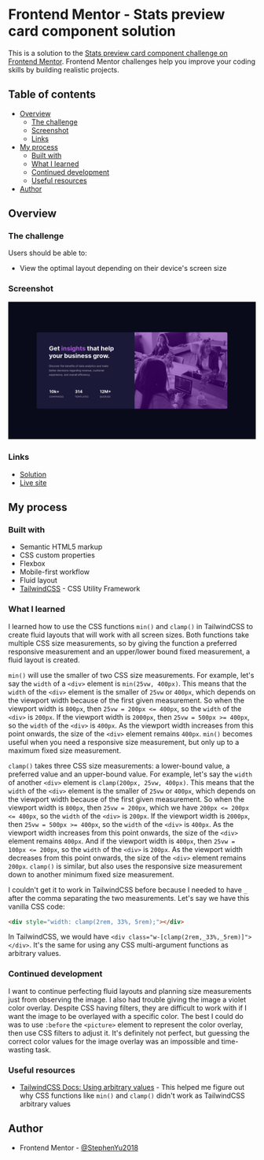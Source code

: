 # Frontend Mentor - Stats preview card component solution

This is a solution to the [Stats preview card component challenge on Frontend Mentor](https://www.frontendmentor.io/challenges/stats-preview-card-component-8JqbgoU62). Frontend Mentor challenges help you improve your coding skills by building realistic projects. 

## Table of contents

- [Overview](#overview)
  - [The challenge](#the-challenge)
  - [Screenshot](#screenshot)
  - [Links](#links)
- [My process](#my-process)
  - [Built with](#built-with)
  - [What I learned](#what-i-learned)
  - [Continued development](#continued-development)
  - [Useful resources](#useful-resources)
- [Author](#author)

## Overview

### The challenge

Users should be able to:

- View the optimal layout depending on their device's screen size

### Screenshot

![](./screenshot.png)

### Links

- [Solution](https://www.frontendmentor.io/solutions/stats-preview-card-component-fluid-layout-with-tailwindcss-4UEGIgCYnW/)
- [Live site](https://www.stephenyu2018.github.io/stats-preview-card-component-main/)

## My process

### Built with

- Semantic HTML5 markup
- CSS custom properties
- Flexbox
- Mobile-first workflow
- Fluid layout
- [TailwindCSS](https://www.tailwindcss.com/) - CSS Utility Framework

### What I learned

I learned how to use the CSS functions `min()` and `clamp()` in TailwindCSS to create fluid layouts that will work with all screen sizes. Both functions take multiple CSS size measurements, so by giving the function a preferred responsive measurement and an upper/lower bound fixed measurement, a fluid layout is created.

`min()` will use the smaller of two CSS size measurements. For example, let's say the `width` of a `<div>` element is `min(25vw, 400px)`. This means that the `width` of the `<div>` element is the smaller of `25vw` or `400px`, which depends on the viewport width because of the first given measurement. So when the viewport width is `800px`, then `25vw = 200px <= 400px`, so the `width` of the `<div>` is `200px`. If the viewport width is `2000px`, then `25vw = 500px >= 400px`, so the `width` of the `<div>` is `400px`. As the viewport width increases from this point onwards, the size of the `<div>` element remains `400px`. `min()` becomes useful when you need a responsive size measurement, but only up to a maximum fixed size measurement.

`clamp()` takes three CSS size measurements: a lower-bound value, a preferred value and an upper-bound value. For example, let's say the `width` of another `<div>` element is `clamp(200px, 25vw, 400px)`. This means that the `width` of the `<div>` element is the smaller of `25vw` or `400px`, which depends on the viewport width because of the first given measurement. So when the viewport width is `800px`, then `25vw = 200px`, which we have `200px <= 200px <= 400px`, so the `width` of the `<div>` is `200px`. If the viewport width is `2000px`, then `25vw = 500px >= 400px`, so the `width` of the `<div>` is `400px`. As the viewport width increases from this point onwards, the size of the `<div>` element remains `400px`. And if the viewport width is `400px`, then `25vw = 100px <= 200px`, so the `width` of the `<div>` is `200px`. As the viewport width decreases from this point onwards, the size of the `<div>` element remains `200px`. `clamp()` is similar, but also uses the responsive size measurement down to another minimum fixed size measurement.

I couldn't get it to work in TailwindCSS before because I needed to have `_` after the comma separating the two measurements. Let's say we have this vanilla CSS code:

```html
<div style="width: clamp(2rem, 33%, 5rem);"></div>
```

In TailwindCSS, we would have `<div class="w-[clamp(2rem,_33%,_5rem)]"></div>`. It's the same for using any CSS multi-argument functions as arbitrary values.

### Continued development

I want to continue perfecting fluid layouts and planning size measurements just from observing the image. I also had trouble giving the image a violet color overlay. Despite CSS having filters, they are difficult to work with if I want the image to be overlayed with a specific color. The best I could do was to use `:before` the `<picture>` element to represent the color overlay, then use CSS filters to adjust it. It's definitely not perfect, but guessing the correct color values for the image overlay was an impossible and time-wasting task.

### Useful resources

- [TailwindCSS Docs: Using arbitrary values](https://www.tailwindcss.com/docs/adding-custom-styles#using-arbitrary-values) - This helped me figure out why CSS functions like `min()` and `clamp()` didn't work as TailwindCSS arbitrary values

## Author

- Frontend Mentor - [@StephenYu2018](https://www.frontendmentor.io/profile/StephenYu2018)

